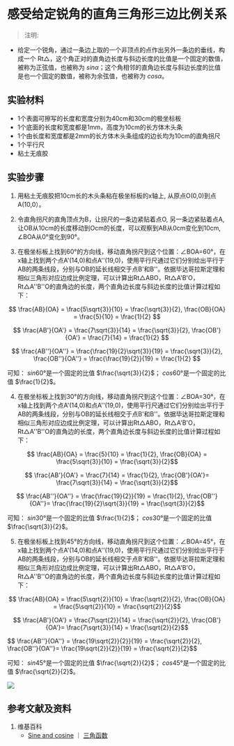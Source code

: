 # 感受给定锐角的直角三角形三边比例关系

> 注明:
>  
- 给定一个锐角，通过一条边上取的一个非顶点的点作出另外一条边的垂线，构成一个 Rt△，这个角正对的直角边长度与斜边长度的比值是一个固定的数值，被称为正弦值，也被称为 $sin α$；这个角相邻的直角边长度与斜边长度的比值是也一个固定的数值，被称为余弦值，也被称为 $cos α$。

## 实验材料

- 1个表面可擦写的长度和宽度分别为40cm和30cm的极坐标板
- 1个底面的长度和宽度都是1mm，高度为10cm的长方体木头条
- 1个由长度和宽度都是2mm的长方体木头条组成的边长均为10cm的直角拐尺
- 1个平行尺
- 粘土无痕胶

## 实验步骤

1. 用粘土无痕胶把10cm长的木头条粘在极坐标板的x轴上, 从原点O(0,0)到点A(10,0）。

2. 令直角拐尺的直角顶点为B，让拐尺的一条边紧贴着点O, 另一条边紧贴着点A, 让OB从10cm的长度移动到Ocm的长度，可以观察到AB从0cm变化到10cm, ∠BOA从0°变化到90°。

3. 在极坐标板上找到60°的方向线，移动直角拐尺到这个位置：∠BOA=60°，在x轴上找到两个点A'(14,0)和点A''(19,0)，使用平行尺通过它们分别绘出平行于AB的两条线段，分别与OB的延长线相交于点B'和B''。依据毕达哥拉斯定理和相似三角形对应边成比例定理，可以计算出Rt△ABO，Rt△A'B'O， Rt△A''B''O的直角边的长度，两个直角边长度与斜边长度的比值计算过程如下：

$$ \frac{AB}{OA} = \frac{5\sqrt{3}}{10} = \frac{\sqrt{3}}{2}, \frac{OB}{OA} = \frac{5}{10} = \frac{1}{2} $$

$$ \frac{AB'}{OA'} = \frac{7\sqrt{3}}{14} = \frac{\sqrt{3}}{2}, \frac{OB'}{OA'} = \frac{7}{14} = \frac{1}{2} $$

$$ \frac{AB''}{OA''} = \frac{\frac{19}{2}\sqrt{3}}{19} = \frac{\sqrt{3}}{2}, \frac{OB''}{OA''} = \frac{\frac{19}{2}}{19} = \frac{1}{2} $$

可知： $sin 60°$是一个固定的比值 $\frac{\sqrt{3}}{2}$； $cos 60°$是一个固定的比值 $\frac{1}{2}$。

4. 在极坐标板上找到30°的方向线，移动直角拐尺到这个位置：∠BOA=30°，在x轴上找到两个点A'(14,0)和点A''(19,0)，使用平行尺通过它们分别绘出平行于AB的两条线段，分别与OB的延长线相交于点B'和B''。依据毕达哥拉斯定理和相似三角形对应边成比例定理，可以计算出Rt△ABO，Rt△A'B'O， Rt△A''B''O的直角边的长度，两个直角边长度与斜边长度的比值计算过程如下：

$$ \frac{AB}{OA} = \frac{5}{10} = \frac{1}{2}, \frac{OB}{OA} = \frac{5\sqrt{3}}{10} = \frac{\sqrt{3}}{2}$$

$$ \frac{AB'}{OA'} = \frac{7}{14} = \frac{1}{2}, \frac{OB'}{OA'}= \frac{7\sqrt{3}}{14} = \frac{\sqrt{3}}{2}$$

$$ \frac{AB''}{OA''} = \frac{\frac{19}{2}}{19} = \frac{1}{2},  \frac{OB''}{OA''}= \frac{\frac{19}{2}\sqrt{3}}{19} = \frac{\sqrt{3}}{2}$$

可知： $sin 30°$是一个固定的比值 $\frac{1}{2}$； $cos 30°$是一个固定的比值 $\frac{\sqrt{3}}{2}$。

5. 在极坐标板上找到45°的方向线，移动直角拐尺到这个位置：∠BOA=45°，在x轴上找到两个点A'(14,0)和点A''(19,0)，使用平行尺通过它们分别绘出平行于AB的两条线段，分别与OB的延长线相交于点B'和B''。依据毕达哥拉斯定理和相似三角形对应边成比例定理，可以计算出Rt△ABO，Rt△A'B'O， Rt△A''B''O的直角边的长度，两个直角边长度与斜边长度的比值计算过程如下：

$$ \frac{AB}{OA} = \frac{5\sqrt{2}}{10} = \frac{\sqrt{2}}{2}, \frac{OB}{OA} = \frac{5\sqrt{2}}{10} = \frac{\sqrt{2}}{2}$$

$$ \frac{AB'}{OA'} = \frac{7\sqrt{2}}{14} = \frac{\sqrt{2}}{2}, \frac{OB'}{OA'}= \frac{7\sqrt{3}}{14} = \frac{\sqrt{2}}{2}$$

$$ \frac{AB''}{OA''} = \frac{19\sqrt{2}}{2}}{19} = \frac{\sqrt{2}}{2},  \frac{OB''}{OA''}= \frac{19\sqrt{2}}{2}}{19} = \frac{\sqrt{2}}{2}$$

可知： $sin 45°$是一个固定的比值 $\frac{\sqrt{2}}{2}$； $cos 45°$是一个固定的比值 $\frac{\sqrt{2}}{2}$。

![](/images/欧几里得几何/三角学/正余切值表/感受给定锐角的直角三角形三边比例关系/1a1.jpg)

## 参考文献及资料

1. 维基百科
	- [Sine and cosine](https://en.wikipedia.org/wiki/Sine) ｜ [三角函数](https://en.wikipedia.org/wiki/三角函数)
